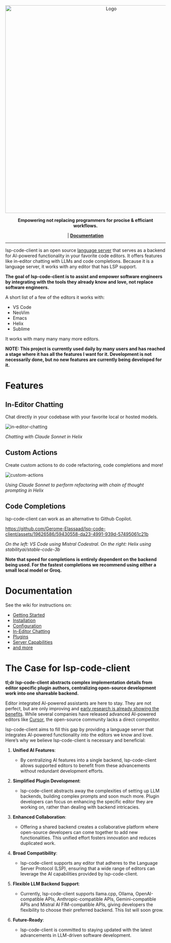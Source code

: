 <div align="center">
   <picture>
  <source media="(prefers-color-scheme: dark)" srcset="https://github.com/user-attachments/assets/7849b743-a3d5-4fde-8ac7-960205c1b019">
  <source media="(prefers-color-scheme: light)" srcset="https://github.com/user-attachments/assets/7903b3c2-a5ac-47e0-ae23-bd6a47b864ee">
  <img alt="Logo" src="" width="650em">
   </picture>
</div>

<p align="center">
   <p align="center"><b>Empowering not replacing programmers for procise & efficiant workflows.</b></p>
</p>

<p align="center">
| <a href="https://github.com/Gerome-Elassaad/lsp-code-client/wiki"><b>Documentation</b></a> 
</p>

---

lsp-code-client is an open source [language server](https://microsoft.github.io/language-server-protocol/) that serves as a backend for AI-powered functionality in your favorite code editors. It offers features like in-editor chatting with LLMs and code completions. Because it is a language server, it works with any editor that has LSP support.

**The goal of lsp-code-client is to assist and empower software engineers by integrating with the tools they already know and love, not replace software engineers.**

A short list of a few of the editors it works with:
- VS Code
- NeoVim
- Emacs
- Helix
- Sublime

It works with many many many more editors.

**NOTE: This project is currently used daily by many users and has reached a stage where it has all the features I want for it. Development is not necessarily done, but no new features are currently being developed for it.**

# Features

## In-Editor Chatting

Chat directly in your codebase with your favorite local or hosted models.

![in-editor-chatting](https://github.com/user-attachments/assets/c69a9dc0-c0ac-4786-b24b-f5b5d19ffd3a)

*Chatting with Claude Sonnet in Helix*

## Custom Actions

Create custom actions to do code refactoring, code completions and more!

![custom-actions](https://github.com/user-attachments/assets/6522dced-d5ee-43bc-8b64-f4313bcc82f2)

*Using Claude Sonnet to perform refactoring with chain of thought prompting in Helix*

## Code Completions

lsp-code-client can work as an alternative to Github Copilot.

https://github.com/Gerome-Elassaad/lsp-code-client/assets/19626586/59430558-da23-4991-939d-57495061c21b

*On the left: VS Code using Mistral Codestral. On the right: Helix using stabilityai/stable-code-3b*

**Note that speed for completions is entirely dependent on the backend being used. For the fastest completions we recommend using either a small local model or Groq.**

# Documentation

See the wiki for instructions on:
- [Getting Started](https://github.com/Gerome-Elassaad/lsp-code-client/wiki)
- [Installation](https://github.com/Gerome-Elassaad/lsp-code-client/wiki/Installation)
- [Configuration](https://github.com/Gerome-Elassaad/lsp-code-client/wiki/Configuration)
- [In-Editor Chatting](https://github.com/Gerome-Elassaad/lsp-code-client/wiki/In%E2%80%90Editor-Chatting)
- [Plugins](https://github.com/Gerome-Elassaad/lsp-code-client/wiki/Plugins)
- [Server Capabilities](https://github.com/Gerome-Elassaad/lsp-code-client/wiki/Server-Capabilities-and-Functions)
- [and more](https://github.com/Gerome-Elassaad/lsp-code-client/wiki)

# The Case for lsp-code-client

**tl;dr lsp-code-client abstracts complex implementation details from editor specific plugin authors, centralizing open-source development work into one shareable backend.**

Editor integrated AI-powered assistants are here to stay. They are not perfect, but are only improving and [early research is already showing the benefits](https://arxiv.org/pdf/2206.15331). While several companies have released advanced AI-powered editors like [Cursor](https://cursor.sh/), the open-source community lacks a direct competitor.

lsp-code-client aims to fill this gap by providing a language server that integrates AI-powered functionality into the editors we know and love. Here’s why we believe lsp-code-client is necessary and beneficial:

1. **Unified AI Features**:
    - By centralizing AI features into a single backend, lsp-code-client allows supported editors to benefit from these advancements without redundant development efforts.

2. **Simplified Plugin Development**:
    - lsp-code-client abstracts away the complexities of setting up LLM backends, building complex prompts and soon much more. Plugin developers can focus on enhancing the specific editor they are working on, rather than dealing with backend intricacies.

3. **Enhanced Collaboration**:
    - Offering a shared backend creates a collaborative platform where open-source developers can come together to add new functionalities. This unified effort fosters innovation and reduces duplicated work.

4. **Broad Compatibility**:
    - lsp-code-client supports any editor that adheres to the Language Server Protocol (LSP), ensuring that a wide range of editors can leverage the AI capabilities provided by lsp-code-client.

5. **Flexible LLM Backend Support**:
    - Currently, lsp-code-client supports llama.cpp, Ollama, OpenAI-compatible APIs, Anthropic-compatible APIs, Gemini-compatible APIs and Mistral AI FIM-compatible APIs, giving developers the flexibility to choose their preferred backend. This list will soon grow.

6. **Future-Ready**:
    - lsp-code-client is committed to staying updated with the latest advancements in LLM-driven software development.
